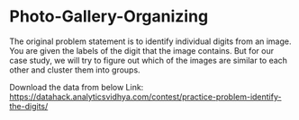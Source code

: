 # Photo-Gallery-Organizing
The original problem statement is to identify individual digits from an image. You are given the labels of the digit that the image contains. But for our case study, we will try to figure out which of the images are similar to each other and cluster them into groups.

Download the data from below Link:
https://datahack.analyticsvidhya.com/contest/practice-problem-identify-the-digits/
